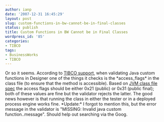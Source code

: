 ```yaml
---
author: ianp
date: '2007-12-31 16:45:29'
layout: post
slug: custom-functions-in-bw-cannot-be-in-final-classes
status: publish
title: Custom Functions in BW Cannot be in Final Classes
wordpress_id: '85'
categories:
- TIBCO
tags:
- BusinessWorks
- TIBCO
---
```


Or so it seems. According to [TIBCO support](http://support.tibco.com),
when validating Java custom functions in Designer one of the things it
checks is the \*access\_flags\* in the class file (to ensure that the
method is accessible). Based on [JVM class file
spec](http://java.sun.com/docs/books/jvms/second\_edition/html/ClassFile.doc.html)
the access flags should be either 0x21 (public) or 0x31 (public final);
both of these values are fine but the validator rejects the latter. The
good news however is that running the class in either the tester or in a
deployed process engine works fine. \*Update:\* I forgot to mention
this, but the error message in the validator is "MISSING: Invalid java
custom function..message". Should help out searching via the Goog.
